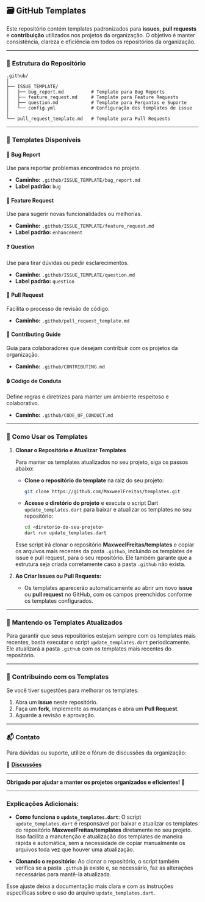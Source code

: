 ## 🗃️ **GitHub Templates**

Este repositório contém templates padronizados para **issues**, **pull requests** e **contribuição** utilizados nos projetos da organização. O objetivo é manter consistência, clareza e eficiência em todos os repositórios da organização.

---

### 📂 **Estrutura do Repositório**

```
.github/
│
├── ISSUE_TEMPLATE/
│   ├── bug_report.md          # Template para Bug Reports
│   ├── feature_request.md     # Template para Feature Requests
│   ├── question.md            # Template para Perguntas e Suporte
│   └── config.yml             # Configuração dos templates de issue
│
└── pull_request_template.md   # Template para Pull Requests

```

---

### 📝 **Templates Disponíveis**

#### 🐛 **Bug Report**

Use para reportar problemas encontrados no projeto.

- **Caminho:** `.github/ISSUE_TEMPLATE/bug_report.md`  
- **Label padrão:** `bug`

#### 🚀 **Feature Request**

Use para sugerir novas funcionalidades ou melhorias.

- **Caminho:** `.github/ISSUE_TEMPLATE/feature_request.md`  
- **Label padrão:** `enhancement`

#### ❓ **Question**

Use para tirar dúvidas ou pedir esclarecimentos.

- **Caminho:** `.github/ISSUE_TEMPLATE/question.md`  
- **Label padrão:** `question`

#### 🔄 **Pull Request**

Facilita o processo de revisão de código.

- **Caminho:** `.github/pull_request_template.md`  

#### 🤝 **Contributing Guide**

Guia para colaboradores que desejam contribuir com os projetos da organização.

- **Caminho:** `.github/CONTRIBUTING.md`

#### 🔒 **Código de Conduta**

Define regras e diretrizes para manter um ambiente respeitoso e colaborativo.

- **Caminho:** `.github/CODE_OF_CONDUCT.md`

---

### 🚀 **Como Usar os Templates**

1. **Clonar o Repositório e Atualizar Templates**

   Para manter os templates atualizados no seu projeto, siga os passos abaixo:

   - **Clone o repositório do template** na raiz do seu projeto:

     ```bash
     git clone https://github.com/MaxweelFreitas/templates.git
     ```

   - **Acesse o diretório do projeto** e execute o script Dart `update_templates.dart` para baixar e atualizar os templates no seu repositório:

     ```bash
     cd <diretorio-do-seu-projeto>
     dart run update_templates.dart
     ```

   Esse script irá clonar o repositório **MaxweelFreitas/templates** e copiar os arquivos mais recentes da pasta `.github`, incluindo os templates de issue e pull request, para o seu repositório. Ele também garante que a estrutura seja criada corretamente caso a pasta `.github` não exista.

2. **Ao Criar Issues ou Pull Requests:**
   - Os templates aparecerão automaticamente ao abrir um novo **issue** ou **pull request** no GitHub, com os campos preenchidos conforme os templates configurados.

---

### 🔄 **Mantendo os Templates Atualizados**

Para garantir que seus repositórios estejam sempre com os templates mais recentes, basta executar o script `update_templates.dart` periodicamente. Ele atualizará a pasta `.github` com os templates mais recentes do repositório.

---

### 🤝 **Contribuindo com os Templates**

Se você tiver sugestões para melhorar os templates:

1. Abra um **issue** neste repositório.
2. Faça um **fork**, implemente as mudanças e abra um **Pull Request**.
3. Aguarde a revisão e aprovação.

---

### 📬 **Contato**

Para dúvidas ou suporte, utilize o fórum de discussões da organização:

🔗 [**Discussões**](https://github.com/MaxweelFreitas/templates/discussions)

---

**Obrigado por ajudar a manter os projetos organizados e eficientes! 🚀**

---

### Explicações Adicionais:

- **Como funciona o `update_templates.dart`**: O script `update_templates.dart` é responsável por baixar e atualizar os templates do repositório **MaxweelFreitas/templates** diretamente no seu projeto. Isso facilita a manutenção e atualização dos templates de maneira rápida e automática, sem a necessidade de copiar manualmente os arquivos toda vez que houver uma atualização.
  
- **Clonando o repositório**: Ao clonar o repositório, o script também verifica se a pasta `.github` já existe e, se necessário, faz as alterações necessárias para mantê-la atualizada.

Esse ajuste deixa a documentação mais clara e com as instruções específicas sobre o uso do arquivo `update_templates.dart`.